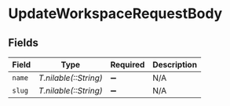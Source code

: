 # UpdateWorkspaceRequestBody


## Fields

| Field                 | Type                  | Required              | Description           |
| --------------------- | --------------------- | --------------------- | --------------------- |
| `name`                | *T.nilable(::String)* | :heavy_minus_sign:    | N/A                   |
| `slug`                | *T.nilable(::String)* | :heavy_minus_sign:    | N/A                   |